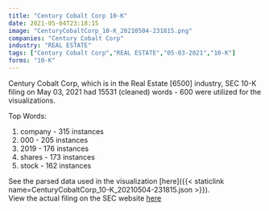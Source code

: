 ```yaml
---
title: "Century Cobalt Corp 10-K"
date: 2021-05-04T23:18:15
image: "CenturyCobaltCorp_10-K_20210504-231815.png"
companies: "Century Cobalt Corp"
industry: "REAL ESTATE"
tags: ["Century Cobalt Corp","REAL ESTATE","05-03-2021","10-K"]
forms: "10-K"
---
```

Century Cobalt Corp, which is in the Real Estate [6500] industry, SEC 10-K filing on May 03, 2021 had 15531 (cleaned) words - 600 were utilized for the visualizations.

Top Words:
1. company - 315 instances
2. 000 - 205 instances
3. 2019 - 176 instances
4. shares - 173 instances
5. stock - 162 instances


See the parsed data used in the visualization [here]({{< staticlink name=CenturyCobaltCorp_10-K_20210504-231815.json >}}).  
View the actual filing on the SEC website [here](https://www.sec.gov/Archives/edgar/data/1456802/0001477932-21-002809.txt)